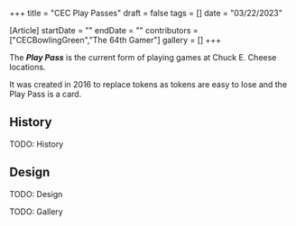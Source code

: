 +++
title = "CEC Play Passes"
draft = false
tags = []
date = "03/22/2023"

[Article]
startDate = ""
endDate = ""
contributors = ["CECBowlingGreen","The 64th Gamer"]
gallery = []
+++


The <b><i>Play Pass</b></i> is the current form of playing games at Chuck E. Cheese locations. 

It was created in 2016 to replace tokens as tokens are easy to lose and the Play Pass is a card. 

<h2> History </h2>
TODO: History

<h2> Design </h2>
TODO: Design


TODO: Gallery